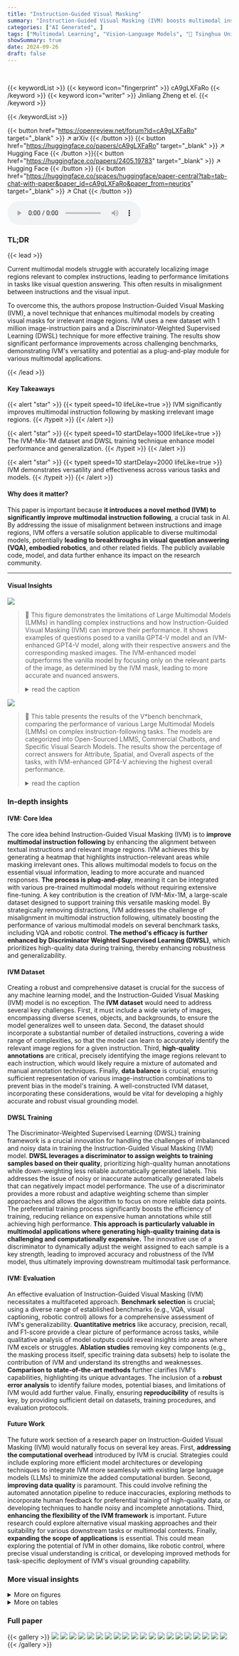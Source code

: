 ```yaml
---
title: "Instruction-Guided Visual Masking"
summary: "Instruction-Guided Visual Masking (IVM) boosts multimodal instruction following by precisely focusing models on relevant image regions via visual masking, achieving state-of-the-art results on multipl..."
categories: ["AI Generated", ]
tags: ["Multimodal Learning", "Vision-Language Models", "🏢 Tsinghua University",]
showSummary: true
date: 2024-09-26
draft: false
---
```


<br>

{{< keywordList >}}
{{< keyword icon="fingerprint" >}} cA9gLXFaRo {{< /keyword >}}
{{< keyword icon="writer" >}} Jinliang Zheng et el. {{< /keyword >}}
 
{{< /keywordList >}}

{{< button href="https://openreview.net/forum?id=cA9gLXFaRo" target="_blank" >}}
↗ arXiv
{{< /button >}}
{{< button href="https://huggingface.co/papers/cA9gLXFaRo" target="_blank" >}}
↗ Hugging Face
{{< /button >}}{{< button href="https://huggingface.co/papers/2405.19783" target="_blank" >}}
↗ Hugging Face
{{< /button >}}
{{< button href="https://huggingface.co/spaces/huggingface/paper-central?tab=tab-chat-with-paper&paper_id=cA9gLXFaRo&paper_from=neurips" target="_blank" >}}
↗ Chat
{{< /button >}}




<audio controls>
    <source src="https://ai-paper-reviewer.com/cA9gLXFaRo/podcast.wav" type="audio/wav">
    Your browser does not support the audio element.
</audio>


### TL;DR


{{< lead >}}

Current multimodal models struggle with accurately localizing image regions relevant to complex instructions, leading to performance limitations in tasks like visual question answering.  This often results in misalignment between instructions and the visual input. 

To overcome this, the authors propose Instruction-Guided Visual Masking (IVM), a novel technique that enhances multimodal models by creating visual masks for irrelevant image regions.  IVM uses a new dataset with 1 million image-instruction pairs and a Discriminator-Weighted Supervised Learning (DWSL) technique for more effective training.  The results show significant performance improvements across challenging benchmarks, demonstrating IVM's versatility and potential as a plug-and-play module for various multimodal applications.

{{< /lead >}}


#### Key Takeaways

{{< alert "star" >}}
{{< typeit speed=10 lifeLike=true >}} IVM significantly improves multimodal instruction following by masking irrelevant image regions. {{< /typeit >}}
{{< /alert >}}

{{< alert "star" >}}
{{< typeit speed=10 startDelay=1000 lifeLike=true >}} The IVM-Mix-1M dataset and DWSL training technique enhance model performance and generalization. {{< /typeit >}}
{{< /alert >}}

{{< alert "star" >}}
{{< typeit speed=10 startDelay=2000 lifeLike=true >}} IVM demonstrates versatility and effectiveness across various tasks and models. {{< /typeit >}}
{{< /alert >}}

#### Why does it matter?
This paper is important because **it introduces a novel method (IVM) to significantly improve multimodal instruction following**, a crucial task in AI.  By addressing the issue of misalignment between instructions and image regions, IVM offers a versatile solution applicable to diverse multimodal models, potentially **leading to breakthroughs in visual question answering (VQA), embodied robotics**, and other related fields. The publicly available code, model, and data further enhance its impact on the research community.

------
#### Visual Insights



![](https://ai-paper-reviewer.com/cA9gLXFaRo/figures_1_1.jpg)

> 🔼 This figure demonstrates the limitations of Large Multimodal Models (LMMs) in handling complex instructions and how Instruction-Guided Visual Masking (IVM) can improve their performance.  It shows examples of questions posed to a vanilla GPT4-V model and an IVM-enhanced GPT4-V model, along with their respective answers and the corresponding masked images. The IVM-enhanced model outperforms the vanilla model by focusing only on the relevant parts of the image, as determined by the IVM mask, leading to more accurate and nuanced answers.
> <details>
> <summary>read the caption</summary>
> Figure 1: The most advanced LMMs (e.g., GPT4-V) still fail on complex instruction following tasks. With IVM assistance to simplify visual inputs, existing LMMs can gain significant improvement.
> </details>





![](https://ai-paper-reviewer.com/cA9gLXFaRo/tables_6_1.jpg)

> 🔼 This table presents the results of the V*bench benchmark, comparing the performance of various Large Multimodal Models (LMMs) on complex instruction-following tasks.  The models are categorized into Open-Sourced LMMS, Commercial Chatbots, and Specific Visual Search Models.  The results show the percentage of correct answers for Attribute, Spatial, and Overall aspects of the tasks, with IVM-enhanced GPT4-V achieving the highest overall performance.
> <details>
> <summary>read the caption</summary>
> Table 1: V* bench results.
> </details>





### In-depth insights


#### IVM: Core Idea
The core idea behind Instruction-Guided Visual Masking (IVM) is to **improve multimodal instruction following** by enhancing the alignment between textual instructions and relevant image regions.  IVM achieves this by generating a heatmap that highlights instruction-relevant areas while masking irrelevant ones. This allows multimodal models to focus on the essential visual information, leading to more accurate and nuanced responses.  **The process is plug-and-play**, meaning it can be integrated with various pre-trained multimodal models without requiring extensive fine-tuning. A key contribution is the creation of IVM-Mix-1M, a large-scale dataset designed to support training this versatile masking model.  By strategically removing distractions, IVM addresses the challenge of misalignment in multimodal instruction following, ultimately boosting the performance of various multimodal models on several benchmark tasks, including VQA and robotic control.  **The method's efficacy is further enhanced by Discriminator Weighted Supervised Learning (DWSL)**, which prioritizes high-quality data during training, thereby enhancing robustness and generalizability.

#### IVM Dataset
Creating a robust and comprehensive dataset is crucial for the success of any machine learning model, and the Instruction-Guided Visual Masking (IVM) model is no exception.  The **IVM dataset** would need to address several key challenges. First, it must include a wide variety of images, encompassing diverse scenes, objects, and backgrounds, to ensure the model generalizes well to unseen data. Second, the dataset should incorporate a substantial number of detailed instructions, covering a wide range of complexities, so that the model can learn to accurately identify the relevant image regions for a given instruction.  Third, **high-quality annotations** are critical, precisely identifying the image regions relevant to each instruction, which would likely require a mixture of automated and manual annotation techniques. Finally, **data balance** is crucial, ensuring sufficient representation of various image-instruction combinations to prevent bias in the model's training.  A well-constructed IVM dataset, incorporating these considerations, would be vital for developing a highly accurate and robust visual grounding model.

#### DWSL Training
The Discriminator-Weighted Supervised Learning (DWSL) training framework is a crucial innovation for handling the challenges of imbalanced and noisy data in training the Instruction-Guided Visual Masking (IVM) model.  **DWSL leverages a discriminator to assign weights to training samples based on their quality**, prioritizing high-quality human annotations while down-weighting less reliable automatically generated labels. This addresses the issue of noisy or inaccurate automatically generated labels that can negatively impact model performance. The use of a discriminator provides a more robust and adaptive weighting scheme than simpler approaches and allows the algorithm to focus on more reliable data points.  The preferential training process significantly boosts the efficiency of training, reducing reliance on expensive human annotations while still achieving high performance. **This approach is particularly valuable in multimodal applications where generating high-quality training data is challenging and computationally expensive.**  The innovative use of a discriminator to dynamically adjust the weight assigned to each sample is a key strength, leading to improved accuracy and robustness of the IVM model, thus ultimately improving downstream multimodal task performance.

#### IVM: Evaluation
An effective evaluation of Instruction-Guided Visual Masking (IVM) necessitates a multifaceted approach.  **Benchmark selection** is crucial; using a diverse range of established benchmarks (e.g., VQA, visual captioning, robotic control) allows for a comprehensive assessment of IVM's generalizability.  **Quantitative metrics** like accuracy, precision, recall, and F1-score provide a clear picture of performance across tasks, while qualitative analysis of model outputs could reveal insights into areas where IVM excels or struggles.  **Ablation studies** removing key components (e.g., the masking process itself, specific training data subsets) help to isolate the contribution of IVM and understand its strengths and weaknesses. **Comparison to state-of-the-art methods** further clarifies IVM's capabilities, highlighting its unique advantages.  The inclusion of a **robust error analysis** to identify failure modes, potential biases, and limitations of IVM would add further value. Finally, ensuring **reproducibility** of results is key, by providing sufficient detail on datasets, training procedures, and evaluation protocols.

#### Future Work
The future work section of a research paper on Instruction-Guided Visual Masking (IVM) would naturally focus on several key areas.  First, **addressing the computational overhead** introduced by IVM is crucial.  Strategies could include exploring more efficient model architectures or developing techniques to integrate IVM more seamlessly with existing large language models (LLMs) to minimize the added computational burden.  Second, **improving data quality** is paramount.  This could involve refining the automated annotation pipeline to reduce inaccuracies, exploring methods to incorporate human feedback for preferential training of high-quality data, or developing techniques to handle noisy and incomplete annotations.  Third, **enhancing the flexibility of the IVM framework** is important.   Future research could explore alternative visual masking approaches and their suitability for various downstream tasks or multimodal contexts.  Finally, **expanding the scope of applications** is essential. This could mean exploring the potential of IVM in other domains, like robotic control, where precise visual understanding is critical, or developing improved methods for task-specific deployment of IVM's visual grounding capability.


### More visual insights

<details>
<summary>More on figures
</summary>


![](https://ai-paper-reviewer.com/cA9gLXFaRo/figures_1_2.jpg)

> 🔼 This figure compares Instruction-Guided Visual Masking (IVM) with other visual grounding methods like Reasoning Segmentation (RS), semantic segmentation, and referring expression comprehension.  It highlights that while traditional methods are limited to specific object categories or fixed instruction types, IVM is more versatile and can handle any instruction by masking irrelevant image regions. The examples shown demonstrate that IVM successfully localizes multiple objects and handles complex instructions where others fail.  It showcases IVM's ability to focus on instruction-relevant areas, even in scenarios requiring high-resolution or first-person perspective understanding.
> <details>
> <summary>read the caption</summary>
> Figure 2: Comparison between IVM and Reasoning Segmentation (RS) [31]. Traditional methods such as semantic segmentation [68] and referring expression comprehension [64] are limited to fixed categories or fixed instruction formats, thus inapplicable to complex instruction following tasks. RS has reasoning ability, but only allows single object localization. IVM, instead, is universally applicable to any instruction.
> </details>



![](https://ai-paper-reviewer.com/cA9gLXFaRo/figures_3_1.jpg)

> 🔼 This figure illustrates the LLM-empowered Mixture-of-Expert pipeline used to automatically generate annotations for the IVM dataset.  It shows two main processes. First, for labeled Visual Grounding (VG) data, a Large Language Model (LLM) generates complex instructions based on existing simple instructions.  Second, for unlabeled Visual Instruction Following (VIF) and robot data, the LLM first simplifies complex instructions before using a mixture of state-of-the-art visual grounding models to generate candidate labels. This two-stage approach is designed to create a large-scale, high-quality dataset for training the Instruction-Guided Visual Masking (IVM) model.
> <details>
> <summary>read the caption</summary>
> Figure 4: LLM-empowered Mixture-of-Expert pipeline for auto-annotation. (1) For labeled VG data, we utilize an LLM to generate complex instruction annotations. (2) For unlabeled VIF or robot data, we first use an LLM to simplify the instruction and then leverage a mixture of VG models to generate candidate labels.
> </details>



![](https://ai-paper-reviewer.com/cA9gLXFaRo/figures_3_2.jpg)

> 🔼 The figure illustrates the concept of Instruction-guided Visual Masking (IVM).  It shows an example image, a textual instruction ('Describe the scene on the left bank'), and a heatmap generated by the IVM model. The heatmap highlights the regions of the image that are most relevant to the given instruction, allowing a multimodal model to focus on these relevant areas and ignore irrelevant ones. This improves the accuracy and nuance of multimodal instruction following.
> <details>
> <summary>read the caption</summary>
> Figure 3: Instruction-guided Visual Masking.
> </details>



![](https://ai-paper-reviewer.com/cA9gLXFaRo/figures_4_1.jpg)

> 🔼 This figure shows a data analysis of the IVM-Mix-1M dataset.  It displays a stacked bar chart illustrating the relationship between the quantity of data (on the y-axis, represented as the cubic root of the data quantity for better visualization) and the percentage of annotated areas in images that are relevant to the given instructions (on the x-axis).  Each bar is segmented into colored sections, each representing a different source of data used to create the IVM-Mix-1M dataset: COCO, VG, GQA, Flickr30K, OpenImages, TextVQA, OpenX and Human. This breakdown shows the contribution of each data source to the overall dataset and highlights the relative proportions of data with varying degrees of instruction relevance. The figure's purpose is to demonstrate the relative scarcity of high-quality, instruction-focused data in existing datasets and the need for the more complex approach undertaken by the authors to generate data.
> <details>
> <summary>read the caption</summary>
> Figure 5: Data analysis on the IVM-Mix-1M dataset: data quantity v.s percentage of instruction-related areas.
> </details>



![](https://ai-paper-reviewer.com/cA9gLXFaRo/figures_5_1.jpg)

> 🔼 This figure illustrates the architecture and training process of the Instruction-Guided Visual Masking (IVM) model.  The training is a two-stage process. Stage 1 trains a discriminator using a LoRA-tuned Large Multimodal Model (LMM) to distinguish between high-quality human-annotated data and machine-generated data.  Stage 2 uses a frozen Segment Anything Model (SAM) for image feature extraction, a LoRA-tuned LMM for multimodal representation, and a generator trained with Discriminator Weighted Supervised Learning (DWSL) to produce the final heatmap. The DWSL algorithm prioritizes learning from reliable samples by weighting the training based on the discriminator's assessment of data quality.
> <details>
> <summary>read the caption</summary>
> Figure 6: IVM model architecture and training pipeline. Stage I: A LoRA-tuned LMMs is trained to discriminate human- and machine-annotated data. Stage II: A frozen SAM vision backbone and a LoRA-tuned LMMs are utilized to extract dense image features and multimodal representations, respectively. These features are then fed into a generator for dense prediction and is trained via DWSL. Same color represents the same model. See Appendix C.1 for more details.
> </details>



![](https://ai-paper-reviewer.com/cA9gLXFaRo/figures_5_2.jpg)

> 🔼 This figure illustrates the architecture and training process of the Instruction-Guided Visual Masking (IVM) model. The training is divided into two stages. Stage 1 trains a discriminator using a LoRA-tuned large multimodal model (LMM) to distinguish between human- and machine-generated annotations.  Stage 2 freezes the vision backbone (SAM) and uses a LoRA-tuned LMM to extract features, which are then fed to a generator producing a heatmap (dense prediction) and trained using Discriminator Weighted Supervised Learning (DWSL). The discriminator's output weights the training loss, prioritizing high-quality annotations.  Both the generator and discriminator share the same LMM but use separate LoRA parameters to avoid interference.
> <details>
> <summary>read the caption</summary>
> Figure 6: IVM model architecture and training pipeline. Stage I: A LoRA-tuned LMMs is trained to discriminate human- and machine-annotated data. Stage II: A frozen SAM vision backbone and a LoRA-tuned LMMs are utilized to extract dense image features and multimodal representations, respectively. These features are then fed into a generator for dense prediction and is trained via DWSL. Same color represents the same model. See Appendix C.1 for more details.
> </details>



![](https://ai-paper-reviewer.com/cA9gLXFaRo/figures_6_1.jpg)

> 🔼 This figure illustrates the process of using the Instruction-Guided Visual Masking (IVM) model for image processing before feeding it to a Large Multimodal Model (LMM).  First, an image and an instruction are inputted into the IVM model, which generates a heatmap highlighting the relevant image regions specified by the instruction. Then, a post-processing step masks out irrelevant regions based on the heatmap, effectively focusing the LMM's attention on the task-relevant parts of the image. This process of masking improves the accuracy of the LMM in following complex instructions.
> <details>
> <summary>read the caption</summary>
> Figure 7: IVM inference pipeline. IVM generates heatmap given a pair of image and instruction. Then, instruction-irrelevant visual areas are masked out via post process methods. LMMs can correctly follow the instruction given the masked images.
> </details>



![](https://ai-paper-reviewer.com/cA9gLXFaRo/figures_6_2.jpg)

> 🔼 This figure demonstrates the limitations of Large Multimodal Models (LMMs) in accurately following complex instructions.  The top row shows an original image. The middle row highlights the image areas relevant to four different questions.  The bottom row shows the results of a vanilla GPT4-V model versus a GPT4-V model enhanced with Instruction-Guided Visual Masking (IVM).  The IVM-enhanced model significantly improves the accuracy of the answers by focusing on the relevant image regions and masking out irrelevant parts.
> <details>
> <summary>read the caption</summary>
> Figure 1: The most advanced LMMs (e.g., GPT4-V) still fail on complex instruction following tasks. With IVM assistance to simplify visual inputs, existing LMMs can gain significant improvement.
> </details>



![](https://ai-paper-reviewer.com/cA9gLXFaRo/figures_8_1.jpg)

> 🔼 This figure demonstrates the effectiveness of IVM in improving the robustness and generalization of a language-conditioned behavior cloning (LCBC) robot agent.  The top part shows a bar graph comparing the success rates of the LCBC agent performing pick-and-place tasks with and without IVM assistance under various levels of distraction. The bottom part visually depicts the agent's performance on specific tasks in scenarios with and without distractions. The results show that the agent with IVM assistance significantly outperforms the agent without IVM assistance when facing distractions, indicating that IVM effectively helps the agent focus on task-relevant information and ignore irrelevant details.
> <details>
> <summary>read the caption</summary>
> Figure 9: Real robot results with or without IVM assistance. IVM greatly helps LCBC agent to overcome major distractions, enjoying better robustness and generalization. See Appendix C.4 for experiment setups.
> </details>



![](https://ai-paper-reviewer.com/cA9gLXFaRo/figures_9_1.jpg)

> 🔼 This figure presents ablation studies on the training data and the Discriminator-Weighted Supervised Learning (DWSL) framework.  The left panel (a) shows the performance gains of IVM-enhanced GPT4-V model trained with different data and methods. It shows that the incorporation of both human and machine-annotated data, along with the DWSL framework, achieves the highest performance.  The right panel (b) shows a data analysis, depicting the data quantities from various data sources with respect to the discriminator's output values. This shows the distribution of data quality within the dataset used for IVM model training.
> <details>
> <summary>read the caption</summary>
> Figure 10: Ablations on training data and the proposed DWSL framework.
> </details>



![](https://ai-paper-reviewer.com/cA9gLXFaRo/figures_9_2.jpg)

> 🔼 This figure demonstrates four different post-processing methods used to apply the IVM-generated heatmaps to images. These methods include overlaying the heatmap, blurring the irrelevant regions, converting the image to grayscale while preserving the relevant area highlighted by the heatmap, and finally overlaying the heatmap and then cropping the image to retain only the relevant area specified by the heatmap. The overlay+crop method is highlighted in the figure.
> <details>
> <summary>read the caption</summary>
> Figure 11: Different mask deployment methods.
> </details>



![](https://ai-paper-reviewer.com/cA9gLXFaRo/figures_16_1.jpg)

> 🔼 This figure illustrates the architecture and training process of the Instruction-Guided Visual Masking (IVM) model. The training is divided into two stages. Stage I involves training a LoRA-tuned Large Multimodal Model (LMM) to discriminate between human-annotated and machine-generated labels. This discriminator helps to identify high-quality data samples. Stage II involves using a frozen Segment Anything Model (SAM) vision backbone and another LoRA-tuned LMM to extract dense image features and multimodal representations. These features are then fed into a generator, which produces a dense prediction of a heatmap used for visual masking. The entire training process is guided by Discriminator-Weighted Supervised Learning (DWSL), which prioritizes the use of high-quality data for model training.
> <details>
> <summary>read the caption</summary>
> Figure 6: IVM model architecture and training pipeline. Stage I: A LoRA-tuned LMMs is trained to discriminate human- and machine-annotated data. Stage II: A frozen SAM vision backbone and a LoRA-tuned LMMs are utilized to extract dense image features and multimodal representations, respectively. These features are then fed into a generator for dense prediction and is trained via DWSL. Same color represents the same model. See Appendix C.1 for more details.
> </details>



![](https://ai-paper-reviewer.com/cA9gLXFaRo/figures_17_1.jpg)

> 🔼 This figure shows two different viewpoints used as visual input for the Language-Conditioned Behavior Cloning (LCBC) policy in the real robot experiments. (a) shows a side camera view, providing a broader perspective of the scene, while (b) shows a wrist camera view, offering a closer, more focused view of the robot's interaction with the objects.
> <details>
> <summary>read the caption</summary>
> Figure 13: Visual input view for LCBC policy.
> </details>



![](https://ai-paper-reviewer.com/cA9gLXFaRo/figures_20_1.jpg)

> 🔼 This figure shows several examples of how the Instruction-Guided Visual Masking (IVM) model generates masks for different images and questions.  The top row displays the original images.  The bottom row shows the IVM-generated masks overlaid on the original images, highlighting the regions relevant to answering the accompanying questions. The questions themselves focus on aspects requiring varying degrees of visual understanding and localization, from simple object identification to more complex scene analysis.
> <details>
> <summary>read the caption</summary>
> Figure 14: Visualization results of IVM generated masks.
> </details>



![](https://ai-paper-reviewer.com/cA9gLXFaRo/figures_20_2.jpg)

> 🔼 This figure showcases instances where the Instruction-Guided Visual Masking (IVM) model encounters challenges.  The three examples highlight common failure modes: (a) Missing Target, where the model fails to identify small or obscured target objects; (b) Misguided Target, where the model focuses on the wrong object due to ambiguity or visual distractions; and (c) Insufficient Reasoning, where the model struggles to process complex instructions requiring higher-level understanding of the scene.
> <details>
> <summary>read the caption</summary>
> Figure 15: Some failure cases.
> </details>



![](https://ai-paper-reviewer.com/cA9gLXFaRo/figures_21_1.jpg)

> 🔼 This figure compares the performance of vanilla GPT4-V and IVM-enhanced GPT4-V on a complex instruction-following task.  It shows that the vanilla GPT4-V model struggles to correctly identify and process relevant information from an image based on a given instruction, leading to inaccurate responses. In contrast, the IVM-enhanced GPT4-V, which uses visual masking to simplify the image by focusing on relevant areas, shows significant improvement in accuracy. This highlights the effectiveness of IVM in enhancing the performance of existing LMMs by enabling better alignment between textual instructions and visual content.
> <details>
> <summary>read the caption</summary>
> Figure 1: The most advanced LMMs (e.g., GPT4-V) still fail on complex instruction following tasks. With IVM assistance to simplify visual inputs, existing LMMs can gain significant improvement.
> </details>



</details>




<details>
<summary>More on tables
</summary>


![](https://ai-paper-reviewer.com/cA9gLXFaRo/tables_7_1.jpg)
> 🔼 This table presents the results of several large multimodal models (LMMs) on various benchmark datasets.  The benchmarks evaluate different aspects of multimodal understanding, such as visual question answering, visual reasoning, and other multimodal capabilities.  The table shows the number of parameters for each LMM, and the performance on each benchmark, including the improvement achieved by integrating the Instruction-guided Visual Masking (IVM) method. The MME* column represents the aggregated score from two sub-scores (-p and -c).  The numbers in parentheses represent the performance change relative to a baseline model (LLaVA-7B).
> <details>
> <summary>read the caption</summary>
> Table 2: Results on other multimodal benchmarks. MME* denotes the aggregate of scores from -p and -c.
> </details>

![](https://ai-paper-reviewer.com/cA9gLXFaRo/tables_9_1.jpg)
> 🔼 This table presents the results of the V* benchmark, a challenging VQA-type benchmark characterized by images with abundant redundancies. It compares the performance of several language models, including open-sourced models and commercial chatbots, on the V* benchmark with and without the IVM model.  The results demonstrate IVM's ability to significantly improve the performance of existing language models on this challenging benchmark.
> <details>
> <summary>read the caption</summary>
> Table 1: V* bench results.
> </details>

![](https://ai-paper-reviewer.com/cA9gLXFaRo/tables_17_1.jpg)
> 🔼 This table shows the hyperparameters used for pretraining the IVM model.  It includes the number of training iterations, the optimizer used (AdamW), the learning rate, batch size, weight decay, optimizer momentum, and the data augmentation techniques applied.
> <details>
> <summary>read the caption</summary>
> Table 4: Hyper-parameters for pretraining.
> </details>

![](https://ai-paper-reviewer.com/cA9gLXFaRo/tables_17_2.jpg)
> 🔼 This table presents the results of the V* benchmark, a challenging VQA-type benchmark characterized by images with abundant redundancies.  It compares the performance of several language models (LLMs) and visual search models on various tasks within the V* benchmark. The table shows the performance of each model in terms of attribute accuracy, spatial accuracy, and overall accuracy, highlighting the significant performance improvement achieved by the IVM-enhanced GPT4-V model compared to other models and establishing a new state-of-the-art on this benchmark.
> <details>
> <summary>read the caption</summary>
> Table 1: V* bench results.
> </details>

![](https://ai-paper-reviewer.com/cA9gLXFaRo/tables_18_1.jpg)
> 🔼 This table presents the hyperparameters used during the training of the Language-Conditioned Behavior Cloning (LCBC) policies for the real robot experiments.  It specifies the backbone networks used (Resnet50 for image encoding and a frozen T5 for text encoding), the DDPM hyperparameters (noise schedule and denoising steps), and other training hyperparameters such as the optimizer, learning rate schedule, batch size, gradient steps, and augmentation methods employed.
> <details>
> <summary>read the caption</summary>
> Table 6: Real robot LCBC training details
> </details>

![](https://ai-paper-reviewer.com/cA9gLXFaRo/tables_19_1.jpg)
> 🔼 This table presents the results of the IVM model on three visual grounding benchmarks: RefCoCo, RefCoCo+, and RefCoCog.  It compares the performance of IVM (a generalist model) against G-DINO-L (a specialist model) and LLaVA-7B (another generalist model). The results show that IVM achieves comparable performance to the specialist model and outperforms the other generalist model, demonstrating its effectiveness in visual grounding tasks.
> <details>
> <summary>read the caption</summary>
> Table 7: result in REC
> </details>

</details>




### Full paper

{{< gallery >}}
<img src="https://ai-paper-reviewer.com/cA9gLXFaRo/1.png" class="grid-w50 md:grid-w33 xl:grid-w25" />
<img src="https://ai-paper-reviewer.com/cA9gLXFaRo/2.png" class="grid-w50 md:grid-w33 xl:grid-w25" />
<img src="https://ai-paper-reviewer.com/cA9gLXFaRo/3.png" class="grid-w50 md:grid-w33 xl:grid-w25" />
<img src="https://ai-paper-reviewer.com/cA9gLXFaRo/4.png" class="grid-w50 md:grid-w33 xl:grid-w25" />
<img src="https://ai-paper-reviewer.com/cA9gLXFaRo/5.png" class="grid-w50 md:grid-w33 xl:grid-w25" />
<img src="https://ai-paper-reviewer.com/cA9gLXFaRo/6.png" class="grid-w50 md:grid-w33 xl:grid-w25" />
<img src="https://ai-paper-reviewer.com/cA9gLXFaRo/7.png" class="grid-w50 md:grid-w33 xl:grid-w25" />
<img src="https://ai-paper-reviewer.com/cA9gLXFaRo/8.png" class="grid-w50 md:grid-w33 xl:grid-w25" />
<img src="https://ai-paper-reviewer.com/cA9gLXFaRo/9.png" class="grid-w50 md:grid-w33 xl:grid-w25" />
<img src="https://ai-paper-reviewer.com/cA9gLXFaRo/10.png" class="grid-w50 md:grid-w33 xl:grid-w25" />
<img src="https://ai-paper-reviewer.com/cA9gLXFaRo/11.png" class="grid-w50 md:grid-w33 xl:grid-w25" />
<img src="https://ai-paper-reviewer.com/cA9gLXFaRo/12.png" class="grid-w50 md:grid-w33 xl:grid-w25" />
<img src="https://ai-paper-reviewer.com/cA9gLXFaRo/13.png" class="grid-w50 md:grid-w33 xl:grid-w25" />
<img src="https://ai-paper-reviewer.com/cA9gLXFaRo/14.png" class="grid-w50 md:grid-w33 xl:grid-w25" />
<img src="https://ai-paper-reviewer.com/cA9gLXFaRo/15.png" class="grid-w50 md:grid-w33 xl:grid-w25" />
<img src="https://ai-paper-reviewer.com/cA9gLXFaRo/16.png" class="grid-w50 md:grid-w33 xl:grid-w25" />
<img src="https://ai-paper-reviewer.com/cA9gLXFaRo/17.png" class="grid-w50 md:grid-w33 xl:grid-w25" />
<img src="https://ai-paper-reviewer.com/cA9gLXFaRo/18.png" class="grid-w50 md:grid-w33 xl:grid-w25" />
<img src="https://ai-paper-reviewer.com/cA9gLXFaRo/19.png" class="grid-w50 md:grid-w33 xl:grid-w25" />
<img src="https://ai-paper-reviewer.com/cA9gLXFaRo/20.png" class="grid-w50 md:grid-w33 xl:grid-w25" />
{{< /gallery >}}
